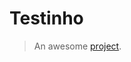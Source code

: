 # Testinho

> An awesome [project](/redoc/redoc.html ':include :type=iframe width=100% height=400px').
